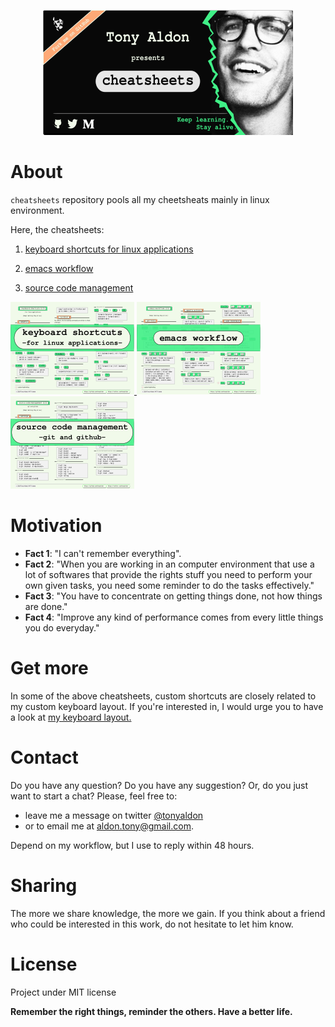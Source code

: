 <p align="center">
<a href="images/tony-aldon-github-presents-cheatsheets-small-size.svg">
<img
	src="images/tony-aldon-github-presents-cheatsheets-small-size.png"
	alt="Tony Aldon presents cheatsheets" title="Tony Aldon
	presents cheatsheets">
</a>
<p/>

# About
`cheatsheets` repository pools all my cheetsheats mainly in linux environment.

Here, the cheatsheets:
1. [keyboard shortcuts for linux applications](pdf/cheatsheet-tony-aldon-keyboard-shortcuts-for-linux-applications.pdf)

2. [emacs workflow](pdf/cheatsheet-tony-aldon-emacs-workflow.pdf)

3. [source code management](pdf/cheatsheet-tony-aldon-source-code-management.pdf)

<p>
<a href="pdf/cheatsheet-tony-aldon-keyboard-shortcuts-for-linux-applications.pdf">
<img
	src="images/tony-aldon-github-cheatsheets-icon-keyboard-shortcuts-for-linux-applications.png"
	alt="tony aldon: cheatsheets keyboard shortcuts for linux applications" title="">
</a>
<a href="pdf/cheatsheet-tony-aldon-emacs-workflow.pdf">
<img
	src="images/tony-aldon-github-cheatsheets-icon-emacs-workflow.png"
	alt="tony aldon: cheatsheets emacs workflow" title="">
</a>
<a href="pdf/cheatsheet-tony-aldon-source-code-management.pdf">
<img
	src="images/tony-aldon-github-cheatsheets-icon-source-code-management.png"
	alt="tony aldon: cheatsheets source code management" title="">
</a>
<p/>


# Motivation 
* **Fact 1**: "I can't remember everything".
* **Fact 2**: "When you are working in an computer environment that use a
   lot of softwares that provide the rights stuff you need to perform
   your own given tasks, you need some reminder to do the tasks
   effectively."
* **Fact 3**: "You have to concentrate on getting things done, not how
      things are done."
* **Fact 4**: "Improve any kind of performance comes from every little
   things you do everyday."

# Get more

In some of the above cheatsheets, custom shortcuts are closely related to
my custom keyboard layout. If you're interested in, I would urge you
to have a look at [my keyboard layout.](https://github.com/tonyaldon/keyboard-layout)


# Contact

Do you have any question? Do you have any suggestion? Or, do you just
want to start a chat? Please, feel free to:
* leave me a message on twitter <a
href="http://www.twitter.com/tonyaldon">@tonyaldon</a> 
* or to email me at aldon.tony@gmail.com. 

Depend on my workflow, but I use to reply within 48 hours.

# Sharing

The more we share knowledge, the more we gain. If you think about a
friend who could be interested in this work, do not hesitate to let him know.

# License
Project under MIT license

**Remember the right things, reminder the others. Have a better life.**
